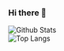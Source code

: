 ### Hi there 👋

![Github Stats](https://github-readme-stats.vercel.app/api?username=styx-404&count_private=true&show_icons=true&include_all_commits=true&&hide=stars,issues)
<br>
![Top Langs](https://github-readme-stats.vercel.app/api/top-langs/?username=styx-404&hide=TeX&layout=compact)
